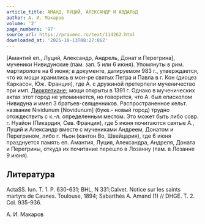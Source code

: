 ```yaml
---
article_title: АМАНД, ЛУЦИЙ, АЛЕКСАНДР И АВДАЛЬД
author: А. И. Макаров
volume: '2'
page_numbers: '97'
source_url: https://pravenc.ru/text/114262.html
downloaded_at: '2025-10-13T08:27:06Z'
---
```


[Амантий еп., Луций, Александр, Андрель, Донат и Перегрина], мученики Нивидунские (пам. зап. 5 или 6 июня). Упомянуты в рим. мартирологе на 6 июня; в документе, датируемом 983 г., утверждается, что их мощи хранились в мон-ре святых Петра и Павла в г. Кон (диоцез Каркасон, Юж. Франция), где А. с дружиной претерпели мученичество при имп. [Диоклетиане;](<https://pravenc.ru/text/Диоклетиане .html>) мощи открыты в 1391 г. Однако в мученических актах этот город не упоминается, но говорится, что А. был епископом Нивидуна и имел 3 братьев-священников. Распространенное кельт. название Nividunum [Novidunum] (букв.- новый город) трудно отождествить с к.-л. определенным местом. Это может быть либо совр. г. Нуайон (Пикардия, Сев. Франция), где 5 июня почитаются святые А., Луций и Александр вместе с мучениками Андреем, Донатом и Перегрином, либо г. Ньон (кантон Во, Швейцария), где 6 июня празднуется память еп. Амантия, Луция, Александра, Андреля, Доната и Перегрины, откуда их почитание перешло в Лозанну (пам. в Лозанне 9 июня).

## Литература

ActaSS. Iun. T. 1. P. 630-631; BHL, N 331;Calvet. Notice sur les saints martyrs de Caunes. Toulouse, 1894; Sabarthés A. Amand (1) // DHGE. T. 2. Col. 935-936.

А. И. Макаров
